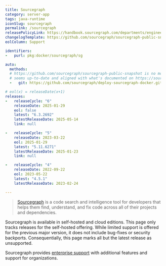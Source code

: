```yaml
---
title: Sourcegraph
category: server-app
tags: java-runtime
iconSlug: sourcegraph
permalink: /sourcegraph
releasePolicyLink: https://handbook.sourcegraph.com/departments/engineering/dev/process/releases/
changelogTemplate: https://github.com/sourcegraph/sourcegraph-public-snapshot/releases/tag/v__LATEST__
eolColumn: Support

identifiers:
-   purl: pkg:docker/sourcegraph/sg

auto:
  methods:
  # https://github.com/sourcegraph/sourcegraph-public-snapshot is no more updated, this repository
  # seems up-to-date and aligned with what's documented on https://sourcegraph.com/docs/releases.
  -   git: https://github.com/sourcegraph/deploy-sourcegraph-docker.git

# eol(x) = releaseDate(x+1)
releases:
-   releaseCycle: "6"
    releaseDate: 2025-01-29
    eol: false
    latest: "6.3.2692"
    latestReleaseDate: 2025-05-14
    link: null

-   releaseCycle: "5"
    releaseDate: 2023-03-22
    eol: 2025-01-29
    latest: "5.11.6271"
    latestReleaseDate: 2025-01-23
    link: null

-   releaseCycle: "4"
    releaseDate: 2022-09-22
    eol: 2023-05-22
    latest: "4.5.1"
    latestReleaseDate: 2023-02-24

---
```


> [Sourcegraph](https://sourcegraph.com/) is a code search and intelligence tool for developers that helps
> them find, understand, and fix code across all of their projects and dependencies.

Sourcegraph is available in self-hosted and cloud editions. This page only tracks releases for
the self-hosted offering. While limited support is offered for the previous major version, it does
not include bug-fixes or security backports. Consequentially, this page marks all but the latest
release as unsupported.

Sourcegraph provides [enterprise support](https://sourcegraph.com/pricing) with additional features
and support for organizations.
